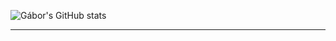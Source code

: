 <!-- # Hello, I’m Gábor Parti -->
 
![Gábor's GitHub stats](https://github-readme-stats.vercel.app/api?username=partigabor&show_icons=true&theme=solarized-dark)
 
 
 
 
<!---
partigabor/partigabor is a ✨ special ✨ repository because its `README.md` (this file) appears on your GitHub profile.
You can click the Preview link to take a look at your changes.
--->

***
<!-- 
[![Top Langs](https://github-readme-stats.vercel.app/api/top-langs/?username=partigabor&layout=compact&hide=html,scss,makefile)](https://github.com/anuraghazra/github-readme-stats) -->
